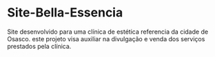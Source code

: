 # Site-Bella-Essencia
Site desenvolvido para uma clínica de estética referencia da cidade de Osasco. este projeto visa auxiliar na divulgação e venda dos serviços prestados pela clínica.
